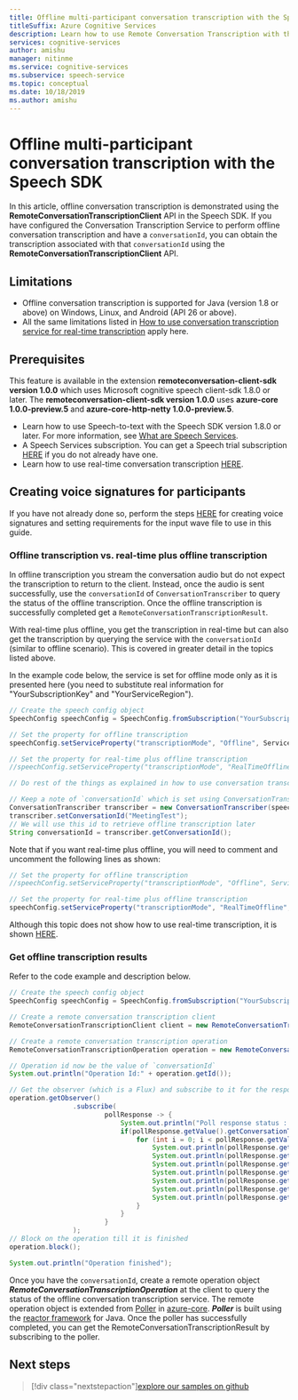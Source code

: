 ```yaml
---
title: Offline multi-participant conversation transcription with the Speech SDK - Speech Service
titleSuffix: Azure Cognitive Services
description: Learn how to use Remote Conversation Transcription with the Speech SDK. Available for Java only.
services: cognitive-services
author: amishu
manager: nitinme
ms.service: cognitive-services
ms.subservice: speech-service
ms.topic: conceptual
ms.date: 10/18/2019
ms.author: amishu
---
```


# Offline multi-participant conversation transcription with the Speech SDK

In this article, offline conversation transcription is demonstrated using the **RemoteConversationTranscriptionClient** API in the Speech SDK. If you have configured the Conversation Transcription Service to perform offline conversation transcription and have a `conversationId`, you can obtain the transcription associated with that `conversationId` using the **RemoteConversationTranscriptionClient** API.

## Limitations

- Offline conversation transcription is supported for Java (version 1.8 or above) on Windows, Linux, and Android (API 26 or above).
- All the same limitations listed in [How to use conversation transcription service for real-time transcription](how-to-use-conversation-transcription-service.md) apply here.

## Prerequisites

This feature is available in the extension **remoteconversation-client-sdk version 1.0.0** which uses Microsoft cognitive speech client-sdk 1.8.0 or later. The **remoteconversation-client-sdk version 1.0.0** uses **azure-core 1.0.0-preview.5** and **azure-core-http-netty 1.0.0-preview.5**.

- Learn how to use Speech-to-text with the Speech SDK version 1.8.0 or later. For more information, see [What are Speech Services](overview.md).
- A Speech Services subscription. You can get a Speech trial subscription [HERE](https://azure.microsoft.com/try/cognitive-services/) if you do not already have one.
- Learn how to use real-time conversation transcription [HERE](how-to-use-conversation-transcription-service.md).

## Creating voice signatures for participants

If you have not already done so, perform the steps [HERE](how-to-use-conversation-transcription-service.md#creating-voice-signatures-for-participants) for creating voice signatures and setting requirements for the input wave file to use in this guide.

### Offline transcription vs. real-time plus offline transcription

In offline transcription you stream the conversation audio but do not expect the transcription to return to the client. Instead, once the audio is sent successfully, use the `conversationId` of `ConversationTranscriber` to query the status of the offline transcription. Once the offline transcription is successfully completed get a `RemoteConversationTranscriptionResult`.

With real-time plus offline, you get the transcription in real-time but can also get the transcription by querying the service with the `conversationId` (similar to offline scenario). This is covered in greater detail in the topics listed above.

In the example code below, the service is set for offline mode only as it is presented here (you need to substitute real information for "YourSubscriptionKey" and "YourServiceRegion").

```java
// Create the speech config object
SpeechConfig speechConfig = SpeechConfig.fromSubscription("YourSubscriptionKey", "Region");

// Set the property for offline transcription
speechConfig.setServiceProperty("transcriptionMode", "Offline", ServicePropertyChannel.UriQueryParameter);

// Set the property for real-time plus offline transcription
//speechConfig.setServiceProperty("transcriptionMode", "RealTimeOffline", ServicePropertyChannel.UriQueryParameter);

// Do rest of the things as explained in how to use conversation transcription service

// Keep a note of `conversationId` which is set using ConversationTranscriber.setConversationId(conversationId)
ConversationTranscriber transcriber = new ConversationTranscriber(speechConfig, AudioConfig.fromDefaultMicrophoneInput());
transcriber.setConversationId("MeetingTest");
// We will use this id to retrieve offline transcription later
String conversationId = transcriber.getConversationId();

```

Note that if you want real-time plus offline, you will need to comment and uncomment the following lines as shown:

```java
// Set the property for offline transcription
//speechConfig.setServiceProperty("transcriptionMode", "Offline", ServicePropertyChannel.UriQueryParameter);

// Set the property for real-time plus offline transcription
speechConfig.setServiceProperty("transcriptionMode", "RealTimeOffline", ServicePropertyChannel.UriQueryParameter);
```

Although this topic does not show how to use real-time transcription, it is shown [HERE](how-to-use-conversation-transcription-service.md).

### Get offline transcription results

Refer to the code example and description below.

```java
// Create the speech config object
SpeechConfig speechConfig = SpeechConfig.fromSubscription("YourSubscriptionKey", "Region");

// Create a remote conversation transcription client
RemoteConversationTranscriptionClient client = new RemoteConversationTranscriptionClient(speechConfig);

// Create a remote conversation transcription operation
RemoteConversationTranscriptionOperation operation = new RemoteConversationTranscriptionOperation(conversationId, client);

// Operation id now be the value of `conversationId`
System.out.println("Operation Id:" + operation.getId());

// Get the observer (which is a Flux) and subscribe to it for the response
operation.getObserver()
                .subscribe(
                        pollResponse -> {
                            System.out.println("Poll response status : " + pollResponse.getStatus());
                            if(pollResponse.getValue().getConversationTranscriptionResults() != null) {
                                for (int i = 0; i < pollResponse.getValue().getConversationTranscriptionResults().size(); i++) {
                                    System.out.println(pollResponse.getValue().getConversationTranscriptionResults().get(i).getOffset());
                                    System.out.println(pollResponse.getValue().getConversationTranscriptionResults().get(i).getDuration());
                                    System.out.println(pollResponse.getValue().getConversationTranscriptionResults().get(i).getUserId());
                                    System.out.println(pollResponse.getValue().getConversationTranscriptionResults().get(i).getReason());
                                    System.out.println(pollResponse.getValue().getConversationTranscriptionResults().get(i).getResultId());
                                    System.out.println(pollResponse.getValue().getConversationTranscriptionResults().get(i).getText());
                                    System.out.println(pollResponse.getValue().getConversationTranscriptionResults().get(i).toString());
                                }
                            }
                        }
                );
// Block on the operation till it is finished
operation.block();

System.out.println("Operation finished");
```

Once you have the `conversationId`, create a remote operation object **_RemoteConversationTranscriptionOperation_** at the client to query the status of the offline conversation transcription service. The remote operation object is extended from [Poller](https://github.com/Azure/azure-sdk-for-java/blob/master/sdk/core/azure-core/src/main/java/com/azure/core/util/polling/Poller.java) in [azure-core](https://github.com/Azure/azure-sdk-for-java/tree/master/sdk/core/azure-core). **_Poller_** is built using the [reactor framework](https://projectreactor.io/) for Java. Once the poller has successfully completed, you can get the RemoteConversationTranscriptionResult by subscribing to the poller.

## Next steps

> [!div class="nextstepaction"][explore our samples on github](https://aka.ms/csspeech/samples)
